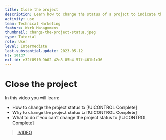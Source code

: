 ```yaml
---
title: Close the project
description: Learn how to change the status of a project to indicate that work is complete.
activity: use
team: Technical Marketing
feature: Work Management
thumbnail: change-the-project-status.jpeg
type: Tutorial
role: User
level: Intermediate
last-substantial-update: 2023-05-12
kt: 10127
exl-id: e32f89f0-9b02-42e8-85b4-57fe461b1c36
---
```

# Close the project

In this video you will learn:

* How to change the project status to [!UICONTROL Complete]
* Why to change the project status to [!UICONTROL Complete]
* What to do if you can't change the project status to [!UICONTROL Complete]

>[!VIDEO](https://video.tv.adobe.com/v/3419336/?quality=12&learn=on)
